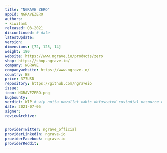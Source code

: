 ```yaml
---
title: "NGRAVE ZERO"
appId: NGRAVEZERO
authors:
- kiwilamb
released: Q3-2021
discontinued: # date
latestUpdate:
version:
dimensions: [72, 125, 14]
weight: 180
website: https://www.ngrave.io/products/zero
shop: https://shop.ngrave.io/
company: NGRAVE
companywebsite: https://www.ngrave.io/
country: BE
price: 377USD
repository: https://github.com/ngraveio
issue:
icon: NGRAVEZERO.png
bugbounty:
verdict: WIP # wip noita nowallet nobtc obfuscated custodial nosource nonverifiable reproducible bounty defunct
date: 2021-07-05
signer:
reviewArchive:


providerTwitter: ngrave_official
providerLinkedIn: ngrave-io
providerFacebook: ngrave.io
providerReddit: 
---
```


